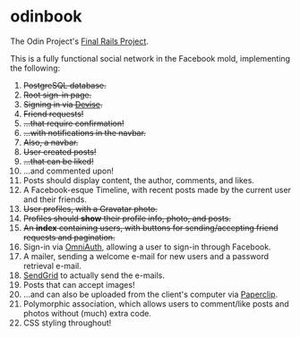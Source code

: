 # odinbook

The Odin Project's [Final Rails Project](http://www.theodinproject.com/ruby-on-rails/final-project).

This is a fully functional social network in the Facebook mold, implementing the following:

1. ~~PostgreSQL database.~~
2. ~~Root sign-in page.~~
3. ~~Signing in via [Devise](https://github.com/plataformatec/devise).~~
4. ~~Friend requests!~~
5. ~~...that require confirmation!~~
6. ~~...with notifications in the navbar.~~
7. ~~Also, a navbar.~~
8. ~~User created posts!~~
9. ~~...that can be liked!~~
10. ...and commented upon!
11. Posts should display content, the author, comments, and likes.
12. A Facebook-esque Timeline, with recent posts made by the current user and their friends.
13. ~~User profiles, with a Gravatar photo.~~
14. ~~Profiles should **show** their profile info, photo, and posts.~~
15. ~~An **index** containing users, with buttons for sending/accepting friend requests and pagination.~~
16. Sign-in via [OmniAuth](https://github.com/plataformatec/devise/wiki/OmniAuth:-Overview), allowing a user to sign-in through Facebook.
17. A mailer, sending a welcome e-mail for new users and a password retrieval e-mail.
18. [SendGrid](https://devcenter.heroku.com/articles/sendgrid) to actually send the e-mails.
19. Posts that can accept images!
20. ...and can also be uploaded from the client's computer via [Paperclip](https://github.com/thoughtbot/paperclip).
21. Polymorphic association, which allows users to comment/like posts and photos without (much) extra code.
22. CSS styling throughout!